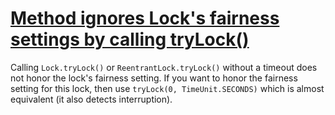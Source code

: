 # [Method ignores Lock's fairness settings by calling tryLock()](http://fb-contrib.sourceforge.net/bugdescriptions.html#MDM_THREAD_FAIRNESS)

Calling `Lock.tryLock()` or `ReentrantLock.tryLock()` without a timeout does not honor the lock's fairness setting. If you want to honor the fairness setting for this lock, then use `tryLock(0, TimeUnit.SECONDS)` which is almost equivalent (it also detects interruption).